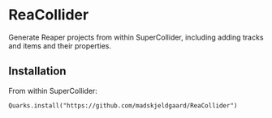 # ReaCollider

Generate Reaper projects from within SuperCollider, including adding tracks and items and their properties. 

## Installation

From within SuperCollider:

```supercollider
Quarks.install("https://github.com/madskjeldgaard/ReaCollider")
```
